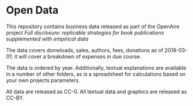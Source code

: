 # Open Data

This repository contains business data released as part of the OpenAire project *Full disclosure: replicable strategies for book publications supplemented with empirical data*

The data covers donwloads, sales, authors, fees, donations as of 2018-03-01; it will cover a breakdown of expenses in due course. 

The data is ordered by year. Additionally, textual explanations are available in a number of other folders, as is a spreadsheet for calculations based on your own projects parameters.

All data are released as CC-0. All textual data and graphics are released as CC-BY.
